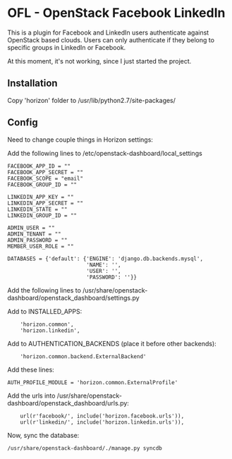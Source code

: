# OFL - OpenStack Facebook LinkedIn

This is a plugin for Facebook and LinkedIn users authenticate against OpenStack based clouds. Users can only authenticate if they belong to specific groups in LinkedIn or Facebook.

At this moment, it's not working, since I just started the project.

## Installation

Copy 'horizon' folder to /usr/lib/python2.7/site-packages/

## Config

Need to change couple things in Horizon settings:

Add the following lines to /etc/openstack-dashboard/local_settings
```
FACEBOOK_APP_ID = ""
FACEBOOK_APP_SECRET = ""
FACEBOOK_SCOPE = "email"
FACEBOOK_GROUP_ID = ""

LINKEDIN_APP_KEY = ""
LINKEDIN_APP_SECRET = ""
LINKEDIN_STATE = ""
LINKEDIN_GROUP_ID = ""

ADMIN_USER = ""
ADMIN_TENANT = ""
ADMIN_PASSWORD = ""
MEMBER_USER_ROLE = ""

DATABASES = {'default': {'ENGINE': 'django.db.backends.mysql',
						 'NAME': '',
						 'USER': '',
						 'PASSWORD': ''}}
```
Add the following lines to /usr/share/openstack-dashboard/openstack_dashboard/settings.py

Add to INSTALLED_APPS:
```
	'horizon.common',
	'horizon.linkedin',
```

Add to AUTHENTICATION_BACKENDS (place it before other backends):
```
	'horizon.common.backend.ExternalBackend'
```
Add these lines:

```
AUTH_PROFILE_MODULE = 'horizon.common.ExternalProfile'
```

Add the urls into /usr/share/openstack-dashboard/openstack_dashboard/urls.py:
```
	url(r'facebook/', include('horizon.facebook.urls')),
	url(r'linkedin/', include('horizon.linkedin.urls')),
```

Now, sync the database:

```
/usr/share/openstack-dashboard/./manage.py syncdb
```